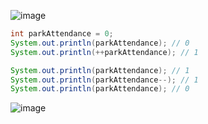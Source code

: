 ![image](https://github.com/codeeMadness/leetcode-practice/assets/102911684/d46ddd28-fdec-4a2b-b2c6-1b0a56df1850)

```java
int parkAttendance = 0;
System.out.println(parkAttendance); // 0
System.out.println(++parkAttendance); // 1

System.out.println(parkAttendance); // 1
System.out.println(parkAttendance--); // 1
System.out.println(parkAttendance); // 0
```

![image](https://github.com/codeeMadness/leetcode-practice/assets/102911684/5d1fee0b-e89b-4c87-94f8-6a4161b5e85a)